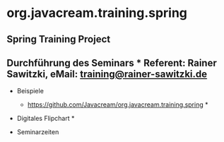 # org.javacream.training.spring

## Spring Training Project


## Durchführung des Seminars * Referent: Rainer Sawitzki, eMail: training@rainer-sawitzki.de

* Beispiele
  * https://github.com/Javacream/org.javacream.training.spring
    *  
    
* Digitales Flipchart
  * 
  
* Seminarzeiten
   
